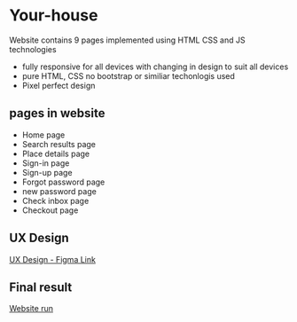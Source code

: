 # Your-house
Website contains 9 pages implemented using HTML CSS and JS technologies
+ fully responsive for all devices with changing in design to suit all devices
+ pure HTML, CSS no bootstrap or similiar techonlogis used 
+ Pixel perfect design

## pages in website
+ Home page
+ Search results page 
+ Place details page
+ Sign-in page
+ Sign-up page
+ Forgot password page
+ new password page
+ Check inbox page
+ Checkout page

## UX Design
[UX Design - Figma Link](https://www.figma.com/proto/T82Dqwb76ikyz9teGBiFLl/Traveler-And-Booking-UI-Kits-(Community)?page-id=1%3A1621&node-id=4-1095&scaling=min-zoom&starting-point-node-id=4%3A1095&mode=design&t=o02ErPuNRB0RLpnA-1)

## Final result
[Website run](https://abdelrhmaan17.github.io/Your-house/)

